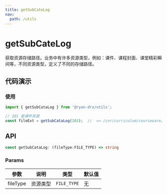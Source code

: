 ```yaml
---
title: getSubCateLog
nav:
  path: /utils
---
```


# getSubCateLog
获取资源存储路径。业务中有许多资源类型，例如：课件、课程封面、课堂精彩瞬间等，不同资源类型，定义了不同的存储路径。

## 代码演示

### 使用

```ts
import { getSubCataLog } from '@ryan-drx/utils';

// 201 是课件资源
const fileExt = getSubCataLog(201);  //  => /cnr/curriculum/courseware/

```

## API

```typescript
const getSubCataLog: (fileType:FILE_TYPE) => string
```

### Params

| 参数      | 说明                                     | 类型    | 默认值 |
|-----------|------------------------------------------|---------|:-------|
| fileType | 资源类型 | `FILE_TYPE` | 无 |